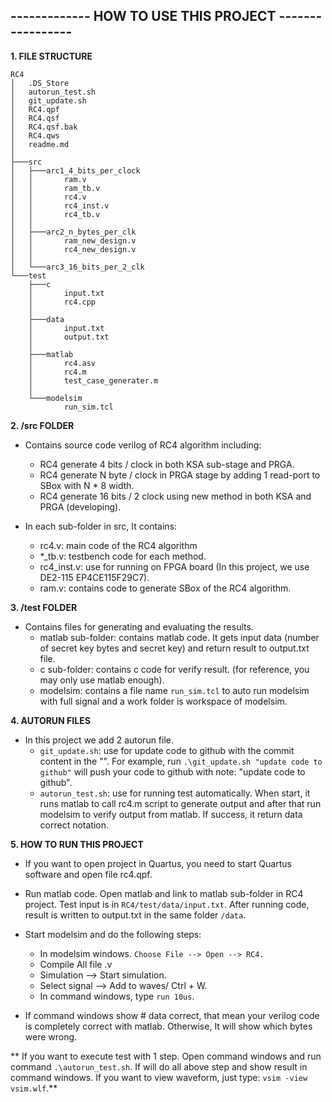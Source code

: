## -------------  HOW TO USE THIS PROJECT -----------------

**1. FILE STRUCTURE**

    RC4
    │   .DS_Store
    │   autorun_test.sh
    │   git_update.sh
    │   RC4.qpf
    │   RC4.qsf
    │   RC4.qsf.bak
    │   RC4.qws
    │   readme.md
    │       
    ├───src
    │   ├───arc1_4_bits_per_clock
    │   │       ram.v
    │   │       ram_tb.v
    │   │       rc4.v
    │   │       rc4_inst.v
    │   │       rc4_tb.v
    │   │       
    │   ├───arc2_n_bytes_per_clk
    │   │       ram_new_design.v
    │   │       rc4_new_design.v
    │   │       
    │   └───arc3_16_bits_per_2_clk
    └───test
        ├───c
        │       input.txt
        │       rc4.cpp
        │       
        ├───data
        │       input.txt
        │       output.txt
        │       
        ├───matlab
        │       rc4.asv
        │       rc4.m
        │       test_case_generater.m
        │       
        └───modelsim
                run_sim.tcl

**2. /src FOLDER**

- Contains source code verilog of RC4 algorithm including:
    +   RC4 generate 4 bits / clock in both KSA sub-stage and PRGA.
    +   RC4 generate N byte / clock in PRGA stage by adding 1 read-port to SBox with N * 8 width.
    +   RC4 generate 16 bits / 2 clock using new method in both KSA and PRGA (developing).

-   In each sub-folder in src, It contains:
    +   rc4.v: main code of the RC4 algorithm
    +   *_tb.v: testbench code for each method.
    +   rc4_inst.v: use for running on FPGA board (In this project, we use DE2-115 EP4CE115F29C7).
    +   ram.v: contains code to generate SBox of the RC4 algorithm.

**3. /test FOLDER**

- Contains files for generating and evaluating the results.
    +   matlab sub-folder: contains matlab code. It gets input data (number of secret key bytes and secret key)
                            and return result to output.txt file.
    +   c sub-folder: contains c code for verify result. (for reference, you may only use matlab enough).
    +   modelsim: contains a file name `run_sim.tcl` to auto run modelsim with full signal and a work folder is 
                    workspace of modelsim.

**4. AUTORUN FILES**

-   In this project we add 2 autorun file. 
    +   `git_update.sh`: use for update code to github with the 
        commit content in the "". For example, run `.\git_update.sh "update code to github"` will push your code to github
        with note: "update code to github".
    +   `autorun_test.sh`: use for running test automatically. When start, it runs matlab to call rc4.m script to generate 
        output and after that run modelsim to verify output from matlab. If success, it return data correct notation.
    
**5. HOW TO RUN THIS PROJECT**

-   If you want to open project in Quartus, you need to start Quartus software and open file rc4.qpf.

-   Run matlab code. Open matlab and link to matlab sub-folder in RC4 project. Test input is in
    `RC4/test/data/input.txt`. After running code, result is written to output.txt in the same folder `/data`.

-   Start modelsim and do the following steps:
    +   In modelsim windows. `Choose File --> Open --> RC4.`
    +   Compile All file .v
    +   Simulation --> Start simulation.
    +   Select signal --> Add to waves/ Ctrl + W.
    +   In command windows, type `run 10us`.

-   If command windows show # data correct, that mean your verilog code is completely correct with matlab.
    Otherwise, It will show which bytes were wrong. 

**  If you want to execute test with 1 step. Open command windows and run command `.\autorun_test.sh`. If will do all above step
    and show result in command windows. If you want to view waveform, just type: `vsim -view vsim.wlf`.**